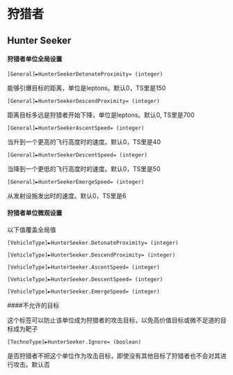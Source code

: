 狩猎者
=====
Hunter Seeker
--------------

#### 狩猎者单位全局设置

    [General]►HunterSeekerDetonateProximity= (integer)

能够引爆目标的距离，单位是leptons。默认0，TS里是150

    [General]►HunterSeekerDescendProximity= (integer)

距离目标多远是狩猎者开始下降，单位是leptons。默认0, TS里是700

    [General]►HunterSeekerAscentSpeed= (integer)

当升到一个更高的飞行高度时的速度。默认0，TS里是40

    [General]►HunterSeekerDescentSpeed= (integer)

当降到一个更低的飞行高度时的速度。默认0，TS里是50

    [General]►HunterSeekerEmergeSpeed= (integer)

从发射设施发出时的速度。默认0，TS里是6

 

#### 狩猎者单位微观设置

以下值覆盖全局值

    [VehicleType]►HunterSeeker.DetonateProximity= (integer)

    [VehicleType]►HunterSeeker.DescendProximity= (integer)

    [VehicleType]►HunterSeeker.AscentSpeed= (integer)

    [VehicleType]►HunterSeeker.DescentSpeed= (integer)

    [VehicleType]►HunterSeeker.EmergeSpeed= (integer)

####不允许的目标

这个标签可以防止该单位成为狩猎者的攻击目标，以免高价值目标或微不足道的目标成为靶子

    [TechnoType]►HunterSeeker.Ignore= (boolean)

是否狩猎者不把这个单位作为攻击目标，即使没有其他目标了狩猎者也不会对其进行攻击。默认否